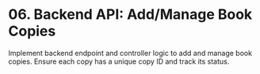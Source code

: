 # 06. Backend API: Add/Manage Book Copies

Implement backend endpoint and controller logic to add and manage book copies. Ensure each copy has a unique copy ID and track its status.